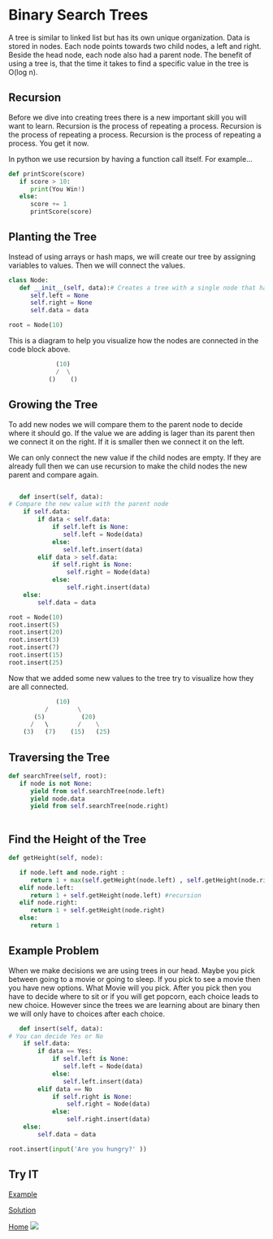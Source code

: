 # Binary Search Trees


A tree is similar to linked list but has its own unique organization. Data is stored in nodes. Each node points towards two child nodes, a left and right. Beside the head node, each node also had a parent node. The benefit of using a tree is, that the time it takes to find a specific value in the tree is O(log n).


## Recursion
Before we dive into creating trees there is a new important skill you will want to learn. Recursion is the process of repeating a process. Recursion is the process of repeating a process. Recursion is the process of repeating a process. You get it now. 

In python we use recursion by having a function call itself. For example...
```python
def printScore(score)
   if score > 10:
      print(You Win!)
   else:
      score += 1
      printScore(score)
```


## Planting the Tree
 Instead of using arrays or hash maps, we will create our tree by assigning variables to values. Then we will connect the values. 
```python
class Node:
   def __init__(self, data):# Creates a tree with a single node that has empty children nodes. 
      self.left = None
      self.right = None
      self.data = data

root = Node(10)
```

This is a diagram to help you visualize how the nodes are connected in the code block above.
```python
             (10)
             /  \
           ()    ()
```
## Growing the Tree
To add new nodes we will compare them to the parent node to decide where it should go. If the value we are adding is lager than its parent then we connect it on the right. If it is smaller then we connect it on the left. 

We can only connect the new value if the child nodes are empty. If they are already full then we can use recursion to make the child nodes the new parent and compare again. 
```python

   def insert(self, data):
# Compare the new value with the parent node
    if self.data:
        if data < self.data:
            if self.left is None:
               self.left = Node(data)
            else:
               self.left.insert(data)
        elif data > self.data:
            if self.right is None:
                self.right = Node(data)
            else:
                self.right.insert(data)
    else:
        self.data = data

root = Node(10)
root.insert(5)
root.insert(20)
root.insert(3)
root.insert(7)
root.insert(15)
root.insert(25)
```
Now that we added some new values to the tree try to visualize how they are all connected. 
```python
             (10)
          /        \
       (5)          (20)
      /   \        /    \
    (3)   (7)    (15)   (25)
```
## Traversing the Tree
```python
def searchTree(self, root):
   if node is not None:
      yield from self.searchTree(node.left)
      yield node.data
      yield from self.searchTree(node.right)
        
```
## Find the Height of the Tree
```python
def getHeight(self, node):

   if node.left and node.right :
      return 1 + max(self.getHeight(node.left) , self.getHeight(node.right))
   elif node.left:
      return 1 + self.getHeight(node.left) #recursion 
   elif node.right:
      return 1 + self.getHeight(node.right)
   else:
      return 1 
```
## Example Problem

When we make decisions we are using trees in our head. Maybe you pick between going to a movie or going to sleep. If you pick to see a movie then you have new options. What Movie will you pick. After you pick then you have to decide where to sit or if you will get popcorn, each choice leads to new choice. However since the trees we are learning about are binary then we will only have to choices after each choice. 

```python
   def insert(self, data):
# You can decide Yes or No
    if self.data:
        if data == Yes:
            if self.left is None:
               self.left = Node(data)
            else:
               self.left.insert(data)
        elif data == No 
            if self.right is None:
                self.right = Node(data)
            else:
                self.right.insert(data)
    else:
        self.data = data

root.insert(input('Are you hungry?' ))    
```

## Try IT
[Example](treeTest.py)

[Solution](treeSolution.py)

[Home](tutorial.md)
![](Images/Tree.jpg)